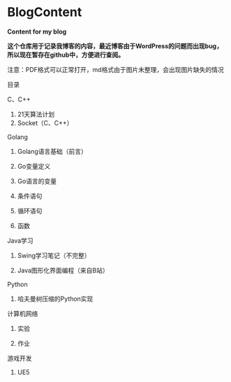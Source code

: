 # BlogContent
**Content for my blog**

**这个仓库用于记录我博客的内容，最近博客由于WordPress的问题而出现bug，所以现在暂存在github中，方便进行查阅。**

注意：PDF格式可以正常打开，md格式由于图片未整理，会出现图片缺失的情况

目录

C、C++

1. 21天算法计划
2. Socket（C、C++）

Golang

1. Golang语言基础（前言）

2. Go变量定义

3. Go语言的变量

4. 条件语句

5. 循环语句

6. 函数

   

Java学习

1. Swing学习笔记（不完整）

2. Java图形化界面编程（来自B站）

   

Python

1. 哈夫曼树压缩的Python实现

   

计算机网络

1. 实验

2. 作业

   

游戏开发

1. UE5
